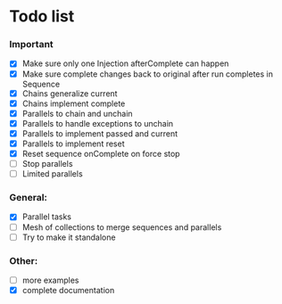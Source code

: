 # Todo list

### Important
- [x] Make sure only one Injection afterComplete can happen
- [x] Make sure complete changes back to original after run completes in Sequence
- [x] Chains generalize current
- [x] Chains implement complete
- [x] Parallels to chain and unchain
- [x] Parallels to handle exceptions to unchain
- [x] Parallels to implement passed and current
- [x] Parallels to implement reset
- [x] Reset sequence onComplete on force stop
- [ ] Stop parallels
- [ ] Limited parallels

### General:

- [x] Parallel tasks
- [ ] Mesh of collections to merge sequences and parallels
- [ ] Try to make it standalone

### Other:

- [ ] more examples
- [x] complete documentation
